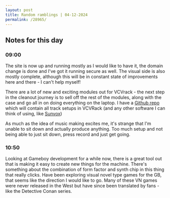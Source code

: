 ```yaml
---
layout: post
title: Random ramblings | 04-12-2024
permalink: /28965/
---
```

## Notes for this day

### 09:00

The site is now up and running mostly as I would like to have it, the domain
change is done and I've got it running secure as well. The visual side is also
mostly complete, although this will be in constant state of improvements here
and there - I can't help myself!

There are a lot of new and exciting modules out for VCVrack - the next step in
the cleanout journey is to sell off the rest of the modules, along with the case
and go all in on doing everything on the laptop. I have a [Github
repo](https://github.com/bgudna/refactored-dollop) which will contain all track
setups in VCVRack (and any other software I can think of using, like
[Sunvox](https://warmplace.ru/soft/sunvox/))

As much as the idea of music making excites me, it's strange that I'm unable to
sit down and actually produce anything. Too much setup and not being able to
just sit down, press record and just get going.

### 10:50

Looking at Gameboy development for a while now, there is a great tool out that
is making it easy to create new things for the machine. There's something about
the combination of form factor and synth chip in this thing that really clicks.
Have been exploring visual novel type games for the GB, that seems like the
direction I would like to go. Many of these VN games were never released in the
West but have since been translated by fans - like the Detective Conan series.
